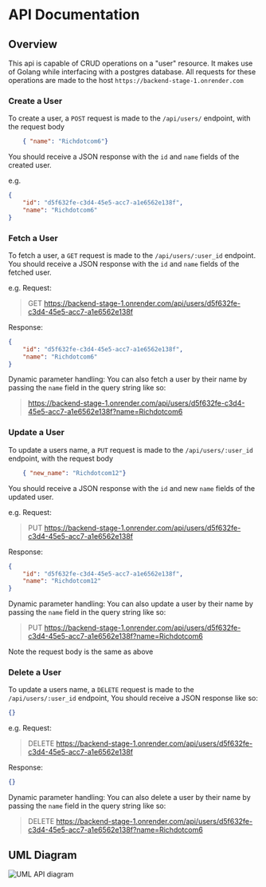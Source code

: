 # API Documentation

## Overview
This api is capable of CRUD operations on a "user" resource. It makes use of Golang while interfacing with a postgres database.
All requests for these operations are made to the host `https://backend-stage-1.onrender.com`

### Create a User
To create a user, a `POST` request is made to the `/api/users/` endpoint, with the request body
```json
    { "name": "Richdotcom6"}

```
You should receive a JSON response with the `id`  and `name` fields of the created user.

e.g.
```json
{
    "id": "d5f632fe-c3d4-45e5-acc7-a1e6562e138f",
    "name": "Richdotcom6"
}

```

### Fetch a User
To fetch a user, a `GET` request is made to the `/api/users/:user_id` endpoint. You should receive a JSON response with the `id`  and `name` fields of the fetched user.

e.g.
Request: 
> GET https://backend-stage-1.onrender.com/api/users/d5f632fe-c3d4-45e5-acc7-a1e6562e138f

Response:
```json
{
    "id": "d5f632fe-c3d4-45e5-acc7-a1e6562e138f",
    "name": "Richdotcom6"
}
```
Dynamic parameter handling: You can also fetch a user by their name by passing the `name` field in the query string like so:
> https://backend-stage-1.onrender.com/api/users/d5f632fe-c3d4-45e5-acc7-a1e6562e138f?name=Richdotcom6


### Update a User
To update a users name, a `PUT` request is made to the `/api/users/:user_id` endpoint, with the request body
```json
    { "new_name": "Richdotcom12"}
``` 
You should receive a JSON response with the `id`  and new `name` fields of the updated user.

e.g.
Request: 
> PUT https://backend-stage-1.onrender.com/api/users/d5f632fe-c3d4-45e5-acc7-a1e6562e138f

Response:
```json
{
    "id": "d5f632fe-c3d4-45e5-acc7-a1e6562e138f",
    "name": "Richdotcom12"
}
```
Dynamic parameter handling: You can also update a user by their name by passing the `name` field in the query string like so:
> PUT https://backend-stage-1.onrender.com/api/users/d5f632fe-c3d4-45e5-acc7-a1e6562e138f?name=Richdotcom6

Note the request body is the same as above


### Delete a User
To update a users name, a `DELETE` request is made to the `/api/users/:user_id` endpoint, 
You should receive a JSON response like so:

```json 
{}
```

e.g.
Request: 
> DELETE  https://backend-stage-1.onrender.com/api/users/d5f632fe-c3d4-45e5-acc7-a1e6562e138f

Response:
```json 
{}
```
Dynamic parameter handling: You can also delete a user by their name by passing the `name` field in the query string like so:
> DELETE https://backend-stage-1.onrender.com/api/users/d5f632fe-c3d4-45e5-acc7-a1e6562e138f?name=Richdotcom6


## UML Diagram
![UML API diagram](https://github.com/Richd0tcom/BE-Stage-1/assets/86890896/8b3abfb0-cce3-4466-8e8c-c13d68d710fc)

